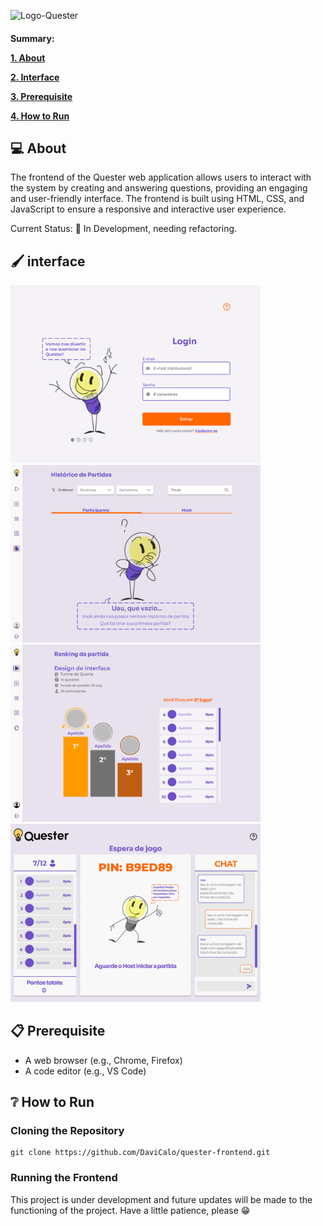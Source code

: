 ![Logo-Quester](https://github.com/user-attachments/assets/ca7f3b26-62f3-47ce-ac13-0838167d2d74)

<h4>
<p>Summary:</p>
 <a href="#about"><p>1. About</p></a> 
  <a href="#interface"><p>2. Interface</p></a>
 <a href="#prerequisite"><p>3. Prerequisite</p></a>
 <a href="#how-to-run"><p>4. How to Run</p></a>
</h4>

<a name="about"></a>
## :computer: About
The frontend of the Quester web application allows users to interact with the system by creating and answering questions, providing an engaging and user-friendly interface. The frontend is built using HTML, CSS, and JavaScript to ensure a responsive and interactive user experience.

Current Status: 🔴 In Development, needing refactoring.

<a name="interface"></a>
## 🖌️ interface
<div>
  <img alt="login screen" src="https://raw.githubusercontent.com/DaviCalo/quester-frontend/main/assets/img/UI/login screen.png" width="400"/>
  <img alt="history screen" src="https://raw.githubusercontent.com/DaviCalo/quester-frontend/main/assets/img/UI/history screen.png" width="400"/>
  <img alt="rank screen" src="https://raw.githubusercontent.com/DaviCalo/quester-frontend/main/assets/img/UI/rank screen.png" width="400"/>
  <img alt="waiting screen" src="https://raw.githubusercontent.com/DaviCalo/quester-frontend/main/assets/img/UI/waiting screen.png" width="400"/>
</div>

<a name="prerequisite"></a>
## 📋 Prerequisite
 - A web browser (e.g., Chrome, Firefox)
 - A code editor (e.g., VS Code)

<a name="how-to-run"></a>
## :grey_question: How to Run
### Cloning the Repository
```shell
git clone https://github.com/DaviCalo/quester-frontend.git
```
### Running the Frontend
This project is under development and future updates will be made to the functioning of the project. Have a little patience, please 😁
